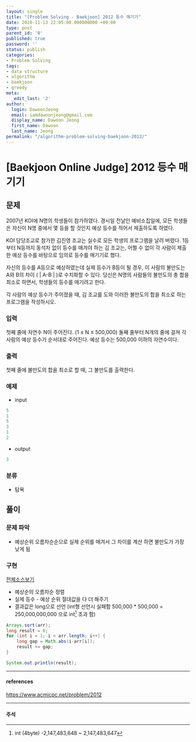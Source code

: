 ```yaml
---
layout: single
title: "[Problem Solving - Baekjoon] 2012 등수 매기기"
date: 2020-11-13 22:05:00.000000000 +09:00
type: post
parent_id: '0'
published: true
password: ''
status: publish
categories:
- Problem Solving
tags:
- data structure
- algorithm
- baekjoon
- greedy
meta:
  _edit_last: '2'
author:
  login: DawoonJeong
  email: iamdawoonjeong@gmail.com
  display_name: Dawoon Jeong
  first_name: Dawoon
  last_name: Jeong
permalink: "/algorithm-problem-solving-baekjoon-2012/"
---
```

# [Baekjoon Online Judge] 2012 등수 매기기

## 문제
2007년 KOI에 N명의 학생들이 참가하였다. 경시일 전날인 예비소집일에, 모든 학생들은 자신이 N명 중에서 몇 등을 할 것인지 예상 등수를 적어서 제출하도록 하였다.

KOI 담당조교로 참가한 김진영 조교는 실수로 모든 학생의 프로그램을 날려 버렸다. 1등부터 N등까지 동석차 없이 등수를 매겨야 하는 김 조교는, 어쩔 수 없이 각 사람이 제출한 예상 등수를 바탕으로 임의로 등수를 매기기로 했다.

자신의 등수를 A등으로 예상하였는데 실제 등수가 B등이 될 경우, 이 사람의 불만도는 A와 B의 차이 ( | A-B | )로 수치화할 수 있다. 당신은 N명의 사람들의 불만도의 총 합을 최소로 하면서, 학생들의 등수를 매기려고 한다.

각 사람의 예상 등수가 주어졌을 때, 김 조교를 도와 이러한 불만도의 합을 최소로 하는 프로그램을 작성하시오.

### 입력
첫째 줄에 자연수 N이 주어진다. (1 ≤ N ≤ 500,000) 둘째 줄부터 N개의 줄에 걸쳐 각 사람의 예상 등수가 순서대로 주어진다. 예상 등수는 500,000 이하의 자연수이다.

### 출력
첫째 줄에 불만도의 합을 최소로 할 때, 그 불만도를 출력한다.

### 예제

- input

```java
5
1
5
3
1
2
```

- output

```java
3
```

### 분류
- 탐욕

## 풀이

### 문제 파악

- 예상순위 오름차순순으로 실제 순위를 매겨서 그 차이를 계산 하면 불만도가 가장 낮게 됨

### 구현

[전체소스보기](https://github.com/iamdawoonjeong/java-datastructure-algorithm/blob/master/java-algorithm-problem-solving/src/baekjoon/problem2012/Main.java)


- 예상순의 오름차순 정렬
- 실제 등수 - 예상 순위 절대값을 다 더 해주기
- 결과값은  long으로 선언 (int형 선언시 실패함  500,000  *  500,000  = 250,000,000,000 으로 int[^1] 초과 함)

```java       
Arrays.sort(arr);
long result = 0;
for (int i = 1; i < arr.length; i++) {
    long gap = Math.abs(i-arr[i]);
    result += gap;
}

System.out.println(result);
```

---
#### references
<https://www.acmicpc.net/problem/2012>


---
#### 주석
[^1]: int (4byte) -2,147,483,648 ~ 2,147,483,647
